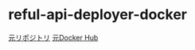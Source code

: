 # reful-api-deployer-docker

[元リポジトリ](https://github.com/sikmi/reful-api-deployer-docker)
[元Docker Hub](https://hub.docker.com/r/sikmi/reful-api-deployer-docker)